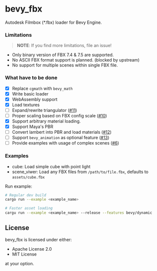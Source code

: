 # bevy_fbx

Autodesk Filmbox (*.fbx) loader for Bevy Engine.

### Limitations

> **NOTE**: If you find more limitations, file an issue!

- Only binary version of FBX 7.4 & 7.5 are supported.
- No ASCII FBX format support is planned. (blocked by upstream)
- No support for multiple scenes within single FBX file.

### What have to be done

- [X] Replace `cgmath` with `bevy_math`
- [X] Write basic loader
- [X] WebAssembly support
- [X] Load textures
- [ ] Expand/rewrite triangulator ([#11](https://github.com/HeavyRain266/bevy_fbx/issues/11))
- [ ] Proper scaling based on FBX config scale ([#10](https://github.com/HeavyRain266/bevy_fbx/issues/10))
- [X] Support arbitrary material loading.
- [X] Support Maya's PBR
- [ ] Convert lambert into PBR and load materials ([#12](https://github.com/HeavyRain266/bevy_fbx/issues/12))
- [ ] Support `bevy_animation` as optional feature ([#13](https://github.com/HeavyRain266/bevy_fbx/issues/13))
- [ ] Provide examples with usage of complex scenes ([#6](https://github.com/HeavyRain266/bevy_fbx/issues/6))

### Examples

- cube: Load simple cube with point light
- scene_viwer: Load any FBX files from `/path/to/file.fbx`, defaults to `assets/cube.fbx`

Run example:

```sh
# Regular dev build
cargo run --example <example_name>

# Faster asset loading
cargu run --example <example_name> --release --features bevy/dynamic
```

## License

bevy_fbx is licensed under either:

- Apache License 2.0
- MIT License

at your option.
